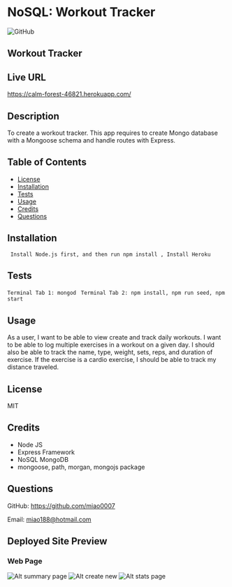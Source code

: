 # NoSQL: Workout Tracker

![GitHub](https://img.shields.io/badge/license-MIT-blue)

## Workout Tracker

## Live URL
https://calm-forest-46821.herokuapp.com/

## Description
To create a workout tracker. This app requires to create Mongo database with a Mongoose schema and handle routes with Express.
## Table of Contents
* [License](#license)
* [Installation](#installation)
* [Tests](#tests)
* [Usage](#usage)
* [Credits](#contribution)
* [Questions](#questions)

## Installation
``` Install Node.js first, and then run npm install , Install Heroku```
## Tests
``` Terminal Tab 1: mongod  ```
``` Terminal Tab 2: npm install, npm run seed, npm start ```
## Usage
As a user, I want to be able to view create and track daily workouts. I want to be able to log multiple exercises in a workout on a given day. I should also be able to track the name, type, weight, sets, reps, and duration of exercise. If the exercise is a cardio exercise, I should be able to track my distance traveled.
## License
MIT
## Credits
* Node JS
* Express Framework
* NoSQL MongoDB
* mongoose, path, morgan, mongojs package
## Questions
GitHub: https://github.com/miao0007

Email: miao188@hotmail.com

## Deployed Site Preview

### Web Page
![Alt summary page](./images/summary.png)
![Alt create new](./images/create.png)
![Alt stats page](./images/stats.png)

